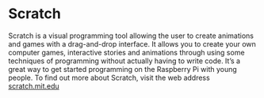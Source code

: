 # Scratch

Scratch is a visual programming tool allowing the user to create animations and games with a drag-and-drop interface. It allows you to create your own computer games, interactive stories and animations through using some techniques of programming without actually having to write code. It’s a great way to get started programming on the Raspberry Pi with young people. To find out more about Scratch, visit the web address [scratch.mit.edu](http://scratch.mit.edu)


